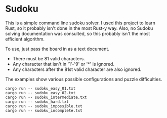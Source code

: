 # Sudoku
This is a simple command line sudoku solver. I used this project to learn Rust, so it probably isn't done in the most Rust-y way. Also, no Sudoku solving documentation was consulted, so this probably isn't the most efficient algorithm.

To use, just pass the board in as a text document.
- There must be 81 valid characters.
- Any character that isn't in '1'-'9' or '\*' is ignored.
- Any characters after the 81st valid character are also ignored.

The examples show various possible configurations and puzzle difficulties.
```
cargo run -- sudoku_easy_01.txt
cargo run -- sudoku_easy_02.txt
cargo run -- sudoku_intermediate.txt
cargo run -- sudoku_hard.txt
cargo run -- sudoku_impossible.txt
cargo run -- sudoku_incomplete.txt
```
